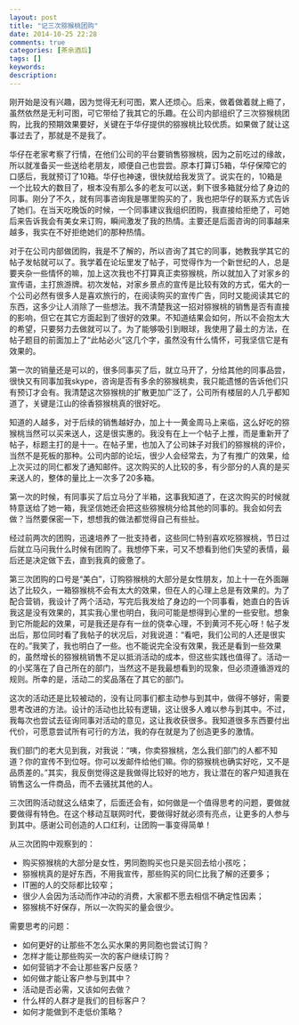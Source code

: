 ```yaml
---
layout: post
title: "记三次猕猴桃团购"
date: 2014-10-25 22:28
comments: true
categories: [茶余酒后]
tags: []
keywords: 
description: 
---
```

刚开始是没有兴趣，因为觉得无利可图，累人还烦心。后来，做着做着就上瘾了，虽然依然是无利可图，可它带给了我其它的乐趣。在公司内部组织了三次猕猴桃团购，比我的预期效果要好，关键在于华仔提供的猕猴桃比较优质。如果做了就让这事过去了，那就是不是我了。

华仔在老家考察了行情，在他们公司的平台要销售猕猴桃，因为之前吃过的缘故，所以就准备买一些送给老朋友，顺便自己也尝尝。原本打算订5箱，华仔保障它的口感后，我就预订了10箱。华仔也神速，很快就给我发货了。说实在的，10箱是一个比较大的数目了，根本没有那么多的老友可以送，剩下很多箱就分给了身边的同事。刚分了不久，就有同事咨询我是哪里购买的了，我也把华仔的联系方式告诉了她们。在当天吃晚饭的时候，一个同事建议我组织团购，我直接给拒绝了，可她后来告诉我会有美女来订购，瞬间激发了我的热情。主要还是后面咨询的同事越来越多，我实在不好拒绝她们的那种热情。

对于在公司内部做团购，我是不了解的，所以咨询了其它的同事，她教我学其它的帖子发帖就可以了。我学着在论坛里发了帖子，可觉得作为一个新世纪的人，总是要夹杂一些情怀的嘛，加上这次我也不打算真正卖猕猴桃，所以就加入了对家乡的宣传语，主打旅游牌。初次发帖，对家乡景点的宣传是比较有效的方式，偌大的一个公司必然有很多人是喜欢旅行的，在阅读购买的宣传广告，同时又能阅读其它的东西，这多少让人消除了一些想法。我不清楚我这一招对猕猴桃的销售是否有直接的影响，但它在其它方面起到了很好的效果。不知道结果会如何，所以不会抱太大的希望，只要努力去做就可以了。为了能够吸引到眼球，我使用了最土的方法，在帖子题目的前面加上了“此帖必火”这几个字，虽然没有什么情怀，可我坚信它是有效果的。

<!--more-->
第一次的销量还是可以的，很多同事买了后，就立马开了，分给其他的同事品尝，很快又有同事加我skype，咨询是否有多余的猕猴桃卖，我只能遗憾的告诉他们只有预订才会有。我清楚这次猕猴桃的扩散更加广泛了，公司所有楼层的人几乎都知道了，关键是江山的徐香猕猴桃真的很好吃。

知道的人越多，对于后续的销售越好办，加上十一黄金周马上来临，这么好吃的猕猴桃当然可以买来送人，这是很实惠的。我没有在上一个帖子上推，而是重新开了帖子，标题主打的是十一。在帖子里，也加入了公司妹子对我们的猕猴桃的评价，当然不是死板的那种。公司内部的论坛，很少人会经常去，为了有推广的效果，给上次买过的同仁都发了通知邮件。这次购买的人比较的多，有少部分的人真的是买来送人的，整体的量比上一次多了20多箱。

第一次的时候，有同事买了后立马分了半箱，这事我知道了，在这次购买的时候就特意送给了她一箱，我坚信她还会把这些猕猴桃分给其他的同事的。我会如何去做？当然要保密一下，想想我的做法都觉得自己有些扯。

经过前两次的团购，迅速培养了一批支持者，这些同仁特别喜欢吃猕猴桃，节日过后就立马问我什么时候有团购了。我想停下来，可又不想看到他们失望的表情，最后还是决定做下去，直到我真的疲惫了。

第三次团购的口号是“美白”，订购猕猴桃的大部分是女性朋友，加上十一在外面蹦达了比较久，一箱猕猴桃不会有太大的效果，但在人的心理上总是有效果的。为了配合营销，我设计了两个活动，写完后我发给了身边的一个同事看，她直白的告诉我这是没有效果的，其实我心里也明白，我问可能是想得到心里的一些安慰。想象到它所能起的效果，可是我还是存有一丝的侥幸心理，不到黄河不死心呀！帖子发出后，那位同时看了我帖子的状况后，对我说道：“看吧，我们公司的人还是很实在的。”我笑了，我也明白了一些。也不能说完全没有效果，我还是看到一些效果的，虽然增长的猕猴桃销售不足以抵消活动的成本，但这些实践也值得了。活动一的小奖落在了自己所在的部门，当然这不是我最想看到的现象，但必须遵循游戏的规则。所幸的是，活动二的奖品落在了其它的部门。

这次的活动还是比较被动的，没有让同事们都主动参与到其中，做得不够好，需要思考改进的方法。设计的活动也比较有逻辑，这让很多人难以参与到其中。不过，我每次也尝试去征询同事对活动的意见，这让我收获很多。我知道很多东西要付出代价，可愿意尝试所有可行的方法，我的存在就是为了创造更多的激情。

我们部门的老大见到我，对我说：“咦，你卖猕猴桃，怎么我们部门的人都不知道？你的宣传不到位呀。你可以发邮件给他们嘛。你的猕猴桃也确实好吃，又不是品质差的。”其实，我反倒觉得这是我做得比较好的地方，我让潜在的客户知道我在销售这么一件商品，而不去骚扰其他的人。

三次团购活动就这么结束了，后面还会有，如何做是一个值得思考的问题，要做就要做得有特色。在这个移动互联网时代，要做得好就必须有亮点，让更多的人参与到其中。感谢公司创造的人口红利，让团购一事变得简单！

从三次团购中观察到的：

- 购买猕猴桃的大部分是女性，男同胞购买也只是买回去给小孩吃；
- 猕猴桃真的是好东西，不用我宣传，那些购买的同仁比我了解的还要多；
- IT圈的人的交际都比较窄；
- 很少人会因为活动而作冲动的消费，大家都不愿去相信不确定性因素；
- 猕猴桃不好保存，所以一次购买的量会很少。

需要思考的问题：

- 如何更好的让那些不怎么买水果的男同胞也尝试订购？
- 怎样才能让那些购买一次的客户继续订购？
- 如何营销才不会让那些客户反感？
- 如何做才能让客户参与到其中？
- 活动是否必需，又该如何去做？
- 什么样的人群才是我们的目标客户？
- 如何才能做到不走低价策略？